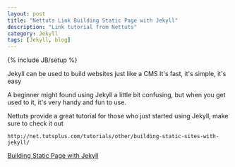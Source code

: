 ```yaml
---
layout: post
title: "Nettuts Link Building Static Page with Jekyll"
description: "Link tutorial from Nettuts"
category: Jekyll
tags: [Jekyll, blog]
---
```

{% include JB/setup %}

Jekyll can be used to build websites just like a CMS
It's fast, it's simple, it's easy

A beginner might found using Jekyll a little bit confusing, but when you get used to it, it's very handy and fun to use.

Nettuts provide a great tutorial for those who just started using Jekyll,
make sure to check it out

	http://net.tutsplus.com/tutorials/other/building-static-sites-with-jekyll/

<a href="http://net.tutsplus.com/tutorials/other/building-static-sites-with-jekyll/" target="_blank">Building Static Page with Jekyll</a>